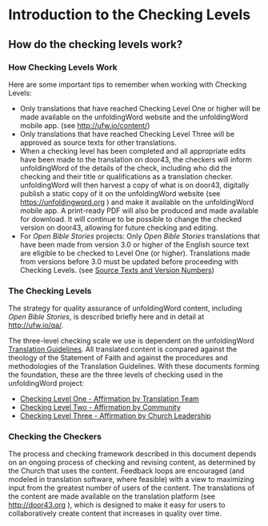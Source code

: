# Introduction to the Checking Levels #

## How do the checking levels work? ##


### How Checking Levels Work

Here are some important tips to remember when working with Checking Levels:

* Only translations that have reached Checking Level One or higher will be made available on the unfoldingWord website and the unfoldingWord mobile app. (see http://ufw.io/content/)
* Only translations that have reached Checking Level Three will be approved as source texts for other translations.
* When a checking level has been completed and all appropriate edits have been made to the translation on door43, the checkers will inform unfoldingWord of the details of the check, including who did the checking and their title or qualifications as a translation checker. unfoldingWord will then harvest a copy of what is on door43, digitally publish a static copy of it on the unfoldingWord website (see https://unfoldingword.org ) and make it available on the unfoldingWord mobile app. A print-ready PDF will also be produced and made available for download. It will continue to be possible to change the checked version on door43, allowing for future checking and editing.
* For *Open Bible Stories* projects: Only *Open Bible Stories* translations that have been made from version 3.0 or higher of the English source text are eligible to be checked to Level One (or higher). Translations made from versions before 3.0 must be updated before proceeding with Checking Levels. (see [Source Texts and Version Numbers](../../translate/translate-source-version/01.md))

### The Checking Levels

The strategy for quality assurance of unfoldingWord content, including *Open Bible Stories*, is described briefly here and in detail at http://ufw.io/qa/.

The three-level checking scale we use is dependent on the unfoldingWord [Translation Guidelines](../../intro/translation-guidelines/01.md). All translated content is compared against the theology of the Statement of Faith and against the procedures and methodologies of the Translation Guidelines. With these documents forming the foundation, these are the three levels of checking used in the unfoldingWord project:

* [Checking Level One - Affirmation by Translation Team](../level1/01.md)
* [Checking Level Two - Affirmation by Community](../level2/01.md)
* [Checking Level Three - Affirmation by Church Leadership](../level3/01.md)

### Checking the Checkers

The process and checking framework described in this document depends on an ongoing process of checking and revising content, as determined by the Church that uses the content. Feedback loops are encouraged (and modeled in translation software, where feasible) with a view to maximizing input from the greatest number of users of the content. The translations of the content are made available on the translation platform (see http://door43.org ), which is designed to make it easy for users to collaboratively create content that increases in quality over time.